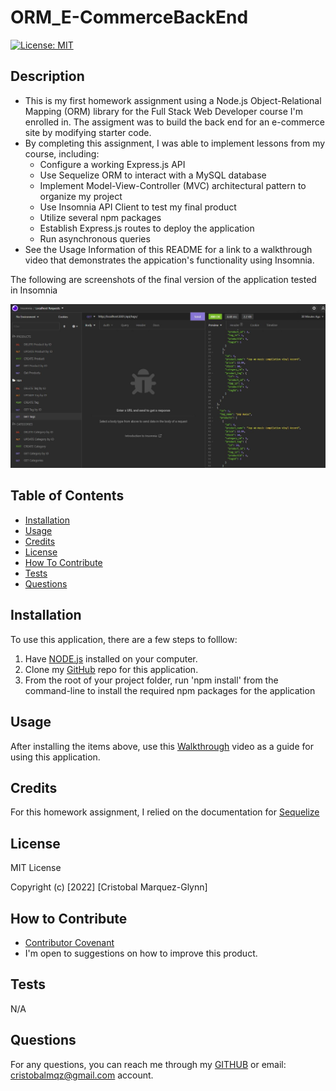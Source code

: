 # ORM_E-CommerceBackEnd
  [![License: MIT](https://img.shields.io/badge/License-MIT-yellow.svg)](https://opensource.org/licenses/MIT)

  ## Description
  
  - This is my first homework assignment using a Node.js Object-Relational Mapping (ORM) library for the Full Stack Web Developer course I'm enrolled in. The assigment was to build the back end for an e-commerce site by modifying starter code.
  - By completing this assignment, I was able to implement lessons from my course, including:
    - Configure a working Express.js API
    - Use Sequelize ORM to interact with a MySQL database
    - Implement Model-View-Controller (MVC) architectural pattern to organize my project
    - Use Insomnia API Client to test my final product
    - Utilize several npm packages
    - Establish Express.js routes to deploy the application
    - Run asynchronous queries
  - See the Usage Information of this README for a link to a walkthrough video that demonstrates the appication's functionality using Insomnia.
  
  The following are screenshots of the final version of the application tested in Insomnia 

  ![Terminal2](./assets/screenshot.JPG)  
   
   
  ## Table of Contents
   
  - [Installation](#installation)
  - [Usage](#usage)
  - [Credits](#credits)
  - [License](#license)
  - [How To Contribute](#how_to_contribute)
  - [Tests](#tests)
  - [Questions](#questions)
  
  ## Installation
  
  To use this application, there are a few steps to folllow:
  1) Have [NODE.js](https://nodejs.org/en/download/) installed on your computer. 
  2) Clone my [GitHub](https://github.com/CM-GDev/ORM_E-CommerceBackEnd) repo for this application.
  3) From the root of your project folder, run 'npm install' from the command-line to install the required npm packages for the application
  
  ## Usage
  
  After installing the items above, use this [Walkthrough](https://youtu.be/RPUgi_opX3w) video as a guide for using this application.
    
  ## Credits

  For this homework assignment, I relied on the documentation for [Sequelize](https://sequelize.org/docs/v6/category/core-concepts/)  
  
  ## License
  
  MIT License

  Copyright (c) [2022] [Cristobal Marquez-Glynn]
  
  ## How to Contribute
  
  - [Contributor Covenant](https://www.contributor-covenant.org/) 
  - I'm open to suggestions on how to improve this product.
  
  ## Tests
  
  N/A
  
  ## Questions
   
  For any questions, you can reach me through my [GITHUB](https://github.com/CM-GDev) or email: cristobalmqz@gmail.com account. 
